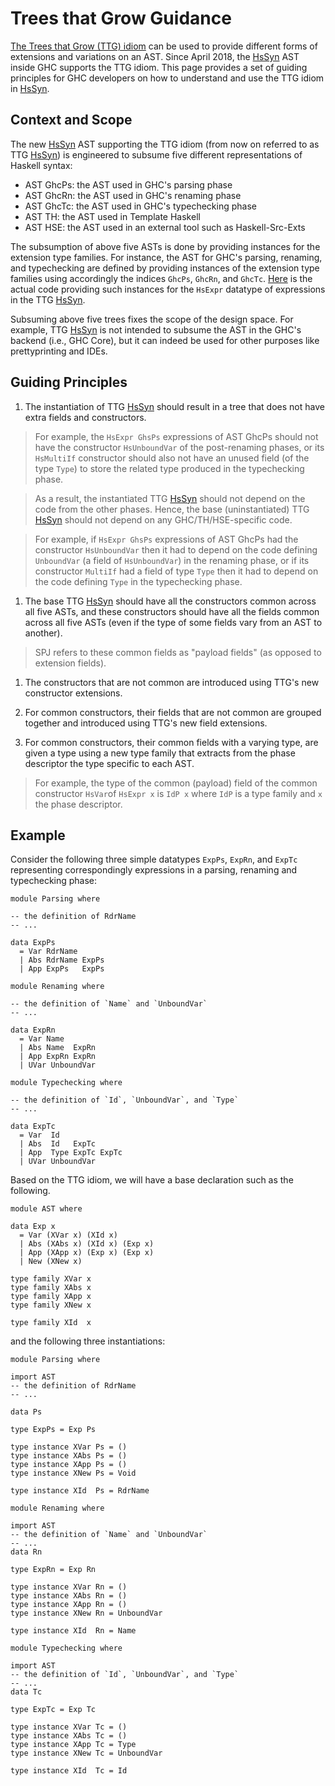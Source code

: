 # Trees that Grow Guidance



[
The Trees that Grow (TTG) idiom](http://www.jucs.org/jucs_23_1/trees_that_grow/jucs_23_01_0042_0062_najd.pdf) can be used to provide different forms of extensions and variations on an AST. Since April 2018, the [HsSyn](implementing-trees-that-grow/hs-syn) AST inside GHC supports the TTG idiom. This page provides a set of guiding principles for GHC developers on how to understand and use the TTG idiom in [HsSyn](implementing-trees-that-grow/hs-syn).


## Context and Scope



The new [HsSyn](implementing-trees-that-grow/hs-syn) AST supporting the TTG idiom (from now on referred to as TTG [HsSyn](implementing-trees-that-grow/hs-syn)) is engineered to subsume five different representations of Haskell syntax: 


- AST GhcPs: the AST used in GHC's parsing phase
- AST GhcRn: the AST used in GHC's renaming phase
- AST GhcTc: the AST used in GHC's typechecking phase
- AST TH:    the AST used in Template Haskell
- AST HSE:   the AST used in an external tool such as Haskell-Src-Exts


The subsumption of above five ASTs is done by providing instances for the extension type families.
For instance, the AST for GHC's parsing, renaming, and typechecking are defined by providing instances of the extension type families using accordingly the indices `GhcPs`, `GhcRn`, and `GhcTc`.
[
Here](https://github.com/ghc/ghc/blob/master/compiler/hsSyn/HsExpr.hs#L737-L835) is the actual code providing such instances for the `HsExpr` datatype of expressions in the TTG [HsSyn](implementing-trees-that-grow/hs-syn).
 



Subsuming above five trees fixes the scope of the design space. For example, TTG [HsSyn](implementing-trees-that-grow/hs-syn) is not intended to subsume the AST in the GHC's backend (i.e., GHC Core), but it can indeed be used for other purposes like prettyprinting and IDEs.



  


## Guiding Principles


1. The instantiation of TTG [HsSyn](implementing-trees-that-grow/hs-syn) should result in a tree that does not have extra fields and constructors. 


   


>
>
> For example, the `HsExpr GhsPs` expressions of AST GhcPs should not have the constructor `HsUnboundVar` of the post-renaming phases, or its `HsMultiIf` constructor should also not have an unused field (of the type `Type`) to store the related type produced in the typechecking phase.
>
>

>
>
> As a result, the instantiated TTG [HsSyn](implementing-trees-that-grow/hs-syn) should not depend on the code from the other phases. Hence, the base (uninstantiated) TTG [HsSyn](implementing-trees-that-grow/hs-syn) should not depend on any GHC/TH/HSE-specific code.
>
>

>
>
> For example, if `HsExpr GhsPs` expressions of AST GhcPs had the constructor `HsUnboundVar` then it had to depend on the code defining `UnboundVar` (a field of `HsUnboundVar`) in the renaming phase, or if its constructor `MultiIf` had a field of type `Type` then it had to depend on the code defining `Type` in the typechecking phase.
>
>


    
   


1. The base TTG [HsSyn](implementing-trees-that-grow/hs-syn) should have all the constructors common across all five ASTs, and these constructors should have all the fields common across all five ASTs (even if the type of some fields vary from an AST to another).


   


>
>
> SPJ refers to these common fields as "payload fields" (as opposed to extension fields). 
>
>

1. The constructors that are not common are introduced using TTG's new constructor extensions.

1. For common constructors, their fields that are not common are grouped together and introduced using TTG's new field extensions.

1. For common constructors, their common fields with a varying type, are given a type using a new type family that extracts from the phase descriptor the type specific to each AST.

>
>
> For example, the type of the common (payload) field of the common constructor `HsVar`of `HsExpr x` is `IdP x` where `IdP` is a type family and `x` the phase descriptor. 
>
>

## Example



Consider the following three simple datatypes `ExpPs`, `ExpRn`, and `ExpTc` representing correspondingly expressions in a parsing, renaming and typechecking phase:


```wiki
module Parsing where

-- the definition of RdrName
-- ...

data ExpPs 
  = Var RdrName
  | Abs RdrName ExpPs
  | App ExpPs   ExpPs
```

```wiki
module Renaming where

-- the definition of `Name` and `UnboundVar`
-- ...

data ExpRn
  = Var Name
  | Abs Name  ExpRn
  | App ExpRn ExpRn
  | UVar UnboundVar
```

```wiki
module Typechecking where

-- the definition of `Id`, `UnboundVar`, and `Type`
-- ...

data ExpTc
  = Var  Id
  | Abs  Id   ExpTc
  | App  Type ExpTc ExpTc
  | UVar UnboundVar
```


Based on the TTG idiom, we will have a base declaration such as the following.


```wiki
module AST where

data Exp x 
  = Var (XVar x) (XId x)
  | Abs (XAbs x) (XId x) (Exp x)
  | App (XApp x) (Exp x) (Exp x)
  | New (XNew x)

type family XVar x
type family XAbs x
type family XApp x
type family XNew x

type family XId  x
```


and the following three instantiations:


```wiki
module Parsing where

import AST
-- the definition of RdrName
-- ...

data Ps

type ExpPs = Exp Ps

type instance XVar Ps = ()
type instance XAbs Ps = ()
type instance XApp Ps = ()
type instance XNew Ps = Void

type instance XId  Ps = RdrName
```

```wiki
module Renaming where

import AST
-- the definition of `Name` and `UnboundVar`
-- ...
data Rn

type ExpRn = Exp Rn

type instance XVar Rn = ()
type instance XAbs Rn = ()
type instance XApp Rn = ()
type instance XNew Rn = UnboundVar

type instance XId  Rn = Name
```

```wiki
module Typechecking where

import AST
-- the definition of `Id`, `UnboundVar`, and `Type`
-- ...
data Tc

type ExpTc = Exp Tc

type instance XVar Tc = ()
type instance XAbs Tc = ()
type instance XApp Tc = Type
type instance XNew Tc = UnboundVar

type instance XId  Tc = Id
```